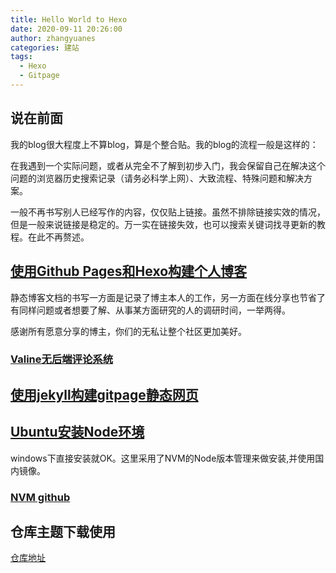 ```yaml
---
title: Hello World to Hexo
date: 2020-09-11 20:26:00
author: zhangyuanes
categories: 建站
tags:
  - Hexo
  - Gitpage
---
```


## 说在前面

我的blog很大程度上不算blog，算是个整合贴。我的blog的流程一般是这样的：

在我遇到一个实际问题，或者从完全不了解到初步入门，我会保留自己在解决这个问题的浏览器历史搜索记录（请务必科学上网）、大致流程、特殊问题和解决方案。

一般不再书写别人已经写作的内容，仅仅贴上链接。虽然不排除链接实效的情况，但是一般来说链接是稳定的。万一实在链接失效，也可以搜索关键词找寻更新的教程。在此不再赘述。

## [使用Github Pages和Hexo构建个人博客][gitpage_hexo]

静态博客文档的书写一方面是记录了博主本人的工作，另一方面在线分享也节省了有同样问题或者想要了解、从事某方面研究的人的调研时间，一举两得。

感谢所有愿意分享的博主，你们的无私让整个社区更加美好。

### [Valine无后端评论系统][Valine]

## [使用jekyll构建gitpage静态网页][gitpage_jekyll]

## [Ubuntu安装Node环境][installNode]

windows下直接安装就OK。这里采用了NVM的Node版本管理来做安装,并使用国内镜像。

### [NVM github][NVM github]

## 仓库主题下载使用

[仓库地址]()

[gitpage_hexo]:https://developer.aliyun.com/article/387750
[Valine]:https://valine.js.org/
[gitpage_jekyll]:https://sspai.com/post/54608
[installNode]:https://mupceet.com/2020/02/the-best-way-to-install-nodejs/
[NVM github]:https://github.com/nvm-sh/nvm#installing-and-updating